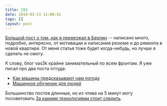 ```yaml
---
title: 293
date: 2019-03-23 11:00:41
tags: []
layout: post
---
```


[Большой пост о том, как я переезжал в Берлин](https://vas3k.ru/blog/go_to_berlin/) -- написано много, подробно, интересно, от мотивации и написания резюме и до ремонта в новой квартире. От меня статья тоже будет когда-нибудь, но лучше я сделать не смогу.

К слову, блог vas3k крайне занимательный по всем фронтам. Я уже писал про два поста оттуда:

+ [Как машины предсказывают нам погоду](https://t.me/itgram_channel/120)
+ [Машинное обучение для людей](https://t.me/itgram_channel/272)

Большинство постов длинные, но из чтива на 5 минут могу посоветовать [За какими технологиями стоит следить](https://vas3k.ru/inside/26/tech_trends/).
